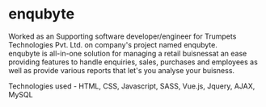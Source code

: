 # enqubyte
Worked as an Supporting software developer/engineer for Trumpets Technologies Pvt. Ltd. on company's project named enqubyte.  
enqubyte is all-in-one solution for managing a retail buisnessat an ease providing features to handle enquiries, sales, purchases and employees as well as provide various reports that let's you analyse your buisness.

  
Technologies used - HTML, CSS, Javascript, SASS, Vue.js, Jquery, AJAX, MySQL

